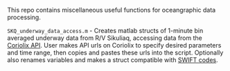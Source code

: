 This repo contains miscellaneous useful functions for oceangraphic data processing.

`SKQ_underway_data_access.m` - Creates matlab structs of 1-minute bin averaged underway data from R/V Sikuliaq, accessing data from the [Coriolix API](https://coriolix.sikuliaq.alaska.edu/data/download/binned/). User makes API urls on Coriolix to specify desired parameters and time range, then copies and pastes these urls into the script. Optionally also renames variables and makes a struct compatible with [SWIFT codes](https://github.com/SASlabgroup/SWIFT-codes). 

